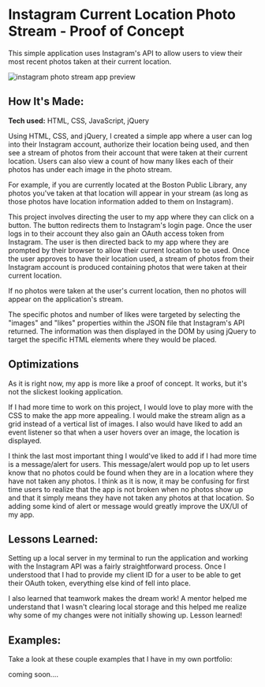 

# Instagram Current Location Photo Stream - Proof of Concept 

This simple application uses Instagram's API to allow users to view their most recent photos taken at their current location.

<!-- **Link to project:** http://recruiters-love-seeing-live-demos.com/ -->

![instagram photo stream app preview](https://github.com/lpercivalDEV/instagram-api/blob/master/insta-api-preview.png)

## How It's Made:

**Tech used:** HTML, CSS, JavaScript, jQuery

Using HTML, CSS, and jQuery, I created a simple app where a user can log into their Instagram account, authorize their location being used, and then see a stream of photos from their account that were taken at their current location. Users can also view a count of how many likes each of their photos has under each image in the photo stream.

For example, if you are currently located at the Boston Public Library, any photos you've taken at that location will appear in your stream (as long as those photos have location information added to them on Instagram).

This project involves directing the user to my app where they can click on a button. The button redirects them to Instagram's login page. Once the user logs in to their account they also gain an OAuth access token from Instagram. The user is then directed back to my app where they are prompted by their browser to allow their current location to be used. Once the user approves to have their location used, a stream of photos from their Instagram account is produced containing photos that were taken at their current location.

If no photos were taken at the user's current location, then no photos will appear on the application's stream.

The specific photos and number of likes were targeted by selecting the "images" and "likes" properties within the JSON file that Instagram's API returned. The information was then displayed in the DOM by using jQuery to target the specific HTML elements where they would be placed.

## Optimizations
As it is right now, my app is more like a proof of concept. It works, but it's not the slickest looking application.

If I had more time to work on this project, I would love to play more with the CSS to make the app more appealing. I would make the stream align as a grid instead of a vertical list of images. I also would have liked to add an event listener so that when a user hovers over an image, the location is displayed.

I think the last most important thing I would've liked to add if I had more time is a message/alert for users.  This message/alert would pop up to let users know that no photos could be found when they are in a location where they have not taken any photos. I think as it is now, it may be confusing for first time users to realize that the app is not broken when no photos show up and that it simply means they have not taken any photos at that location. So adding some kind of alert or message would greatly improve the UX/UI of my app.


## Lessons Learned:

Setting up a local server in my terminal to run the application and working with the Instagram API was a fairly straightforward process. Once I understood that I had to provide my client ID for a user to be able to get their OAuth token, everything else kind of fell into place.

I also learned that teamwork makes the dream work! A mentor helped me understand that I wasn't clearing local storage and this helped me realize why some of my changes were not initially showing up. Lesson learned!

## Examples:
Take a look at these couple examples that I have in my own portfolio:

coming soon....

